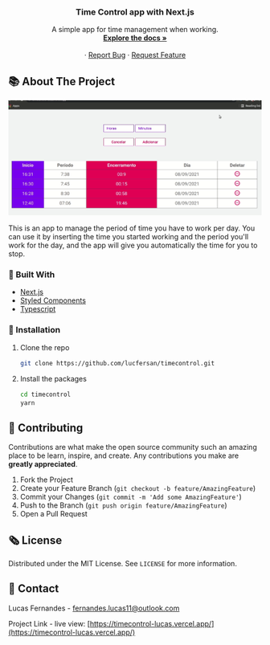 <p align="center">
  <h3 align="center">Time Control app with Next.js</h3>

  <p align="center">
    A simple app for time management when working.
    <br />
    <a href="https://github.com/lucfersan/timecontrol"><strong>Explore the docs »</strong></a>
    <br />
    <br />
    ·
    <a href="https://github.com/lucfersan/timecontrol/issues">Report Bug</a>
    ·
    <a href="https://github.com/lucfersan/timecontrol/issues">Request Feature</a>
  </p>
</p>

## 📚 About The Project

![Time Control](.github/timecontrol.gif)

This is an app to manage the period of time you have to work per day.
You can use it by inserting the time you started working and the period you'll work for the day, and the app will give you automatically the time for you to stop.

### 🧰 Built With

- [Next.js](https://nextjs.org/)
- [Styled Components](https://styled-components.com/)
- [Typescript](https://www.typescriptlang.org/)

### 🚀 Installation

1. Clone the repo
   ```sh
   git clone https://github.com/lucfersan/timecontrol.git
   ```
2. Install the packages
   ```sh
   cd timecontrol
   yarn
   ```

## 🤝 Contributing

Contributions are what make the open source community such an amazing place to be learn, inspire, and create. Any contributions you make are **greatly appreciated**.

1. Fork the Project
2. Create your Feature Branch (`git checkout -b feature/AmazingFeature`)
3. Commit your Changes (`git commit -m 'Add some AmazingFeature'`)
4. Push to the Branch (`git push origin feature/AmazingFeature`)
5. Open a Pull Request

## 🗞️ License

Distributed under the MIT License. See `LICENSE` for more information.

## 📧 Contact

Lucas Fernandes - fernandes.lucas11@outlook.com

Project Link - live view: [https://timecontrol-lucas.vercel.app/](https://timecontrol-lucas.vercel.app/)
